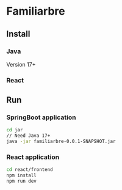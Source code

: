 # Familiarbre

## Install
### Java

Version 17+

### React


## Run
### SpringBoot application
```sh
cd jar
// Need Java 17+
java -jar familiarbre-0.0.1-SNAPSHOT.jar
```

### React application

```sh
cd react/frontend
npm install
npm run dev
```

